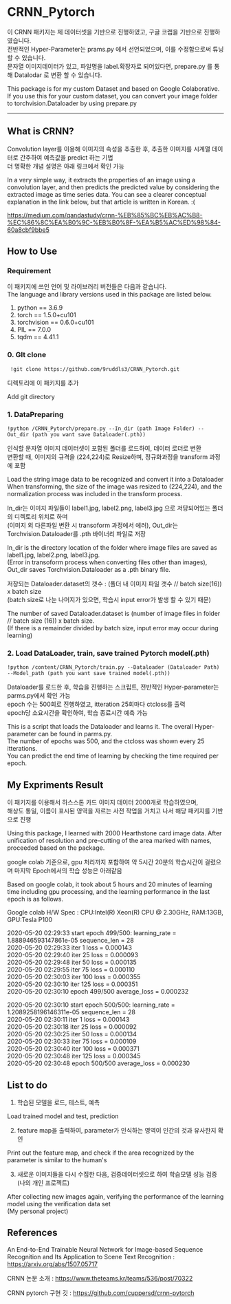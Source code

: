 # CRNN_Pytorch

이 CRNN 패키지는 제 데이터셋을 기반으로 진행하였고, 구글 코랩을 기반으로 진행하였습니다.   
전반적인 Hyper-Parameter는 prams.py 에서 선언되었으며, 이를 수정함으로써 튜닝 할 수 있습니다.   
문자열 이미지데이터가 있고, 파일명을 label.확장자로 되어있다면, prepare.py 를 통해 Datalodar 로 변환 할 수 있습니다.   

This package is for my custom Dataset and based on Google Colaborative.   
If you use this for your custom dataset, you can convert your image folder to torchvision.Dataloader by using prepare.py  

* * *

## What is CRNN?   
Convolution layer를 이용해 이미지의 속성을 추출한 후, 추출한 이미지를 시계열 데이터로 간주하여 예측값을 predict 하는 기법   
더 명확한 개념 설명은 아래 링크에서 확인 가능    

In a very simple way, it extracts the properties of an image using a convolution layer, and then predicts the predicted value by considering the extracted image as time series data.
You can see a clearer conceptual explanation in the link below, but that article is written in Korean. :(   

https://medium.com/qandastudy/crnn-%EB%85%BC%EB%AC%B8-%EC%86%8C%EA%B0%9C-%EB%B0%8F-%EA%B5%AC%ED%98%84-60a8cbf9bbe5   


## How to Use   

### Requirement   

이 패키지에 쓰인 언어 및 라이브러리 버전들은 다음과 같습니다.   
The language and library versions used in this package are listed below.   

1. python == 3.6.9   
2. torch == 1.5.0+cu101
3. torchvision == 0.6.0+cu101   
4. PIL == 7.0.0   
5. tqdm == 4.41.1    
   
### 0. GIt clone   

 ```  !git clone https://github.com/9ruddls3/CRNN_Pytorch.git ```  

디렉토리에 이 패키지를 추가   

Add git directory    

### 1. DataPreparing 

 ``` !python /CRNN_Pytorch/prepare.py --In_dir (path Image Folder) --Out_dir (path you want save Dataloader(.pth)) ```   

인식할 문자열 이미지 데이터셋이 포함된 폴더를 로드하여, 데이터 로더로 변환   
변환할 때, 이미지의 규격을 (224,224)로 Resize하며, 정규화과정을 transform 과정에 포함   

Load the string image data to be recognized and convert it into a Dataloader   
When transforming, the size of the image was resized to (224,224), and the normalization process was included in the transform process.   

In_dir는 이미지 파일들이 label1.jpg, label2.png, label3.jpg 으로 저당되어있는 폴더의 디렉토리 위치로 하며   
(이미지 외 다른파일 변환 시 transoform 과정에서 에러), Out_dir는 Torchvision.Dataloader를 .pth 바이너리 파일로 저장   

In_dir is the directory location of the folder where image files are saved as label1.jpg, label2.png, label3.jpg.   
(Error in transoform process when converting files other than images), Out_dir saves Torchvision.Dataloader as a .pth binary file.   

저장되는 Dataloader.dataset의 갯수 : (폴더 내 이미지 파일 갯수 // batch size(16)) x batch size   
(batch size로 나눈 나머지가 있으면, 학습시 input error가 발생 할 수 있기 때문)   

The number of saved Dataloader.dataset is (number of image files in folder // batch size (16)) x batch size.   
(If there is a remainder divided by batch size, input error may occur during learning)

### 2. Load DataLoader, train, save trained Pytorch model(.pth)   
   
 ```!python /content/CRNN_Pytorch/train.py --Dataloader (Dataloader Path) --Model_path (path you want save trained model(.pth)) ```   

Dataloader를 로드한 후, 학습을 진행하는 스크립트, 전반적인 Hyper-parameter는 parms.py에서 확인 가능   
epoch 수는 500회로 진행하였고, itteration 25회마다 ctcloss를 출력  
epoch당 소요시간을 확인하여, 학습 종료시간 예측 가능   

This is a script that loads the Dataloader and learns it. The overall Hyper-parameter can be found in parms.py.   
The number of epochs was 500, and the ctcloss was shown every 25 itterations.   
You can predict the end time of learning by checking the time required per epoch.   


## My Expriments Result  
이 패키지를 이용해서 하스스톤 카드 이미지 데이터 2000개로 학습하였으며,   
해상도 통일, 이름이 표시된 영역을 자르는 사전 작업을 거치고 나서 해당 패키지를 기반으로 진행   

Using this package, I learned with 2000 Hearthstone card image data.
After unification of resolution and pre-cutting of the area marked with names,  proceeded based on the package.

google colab 기준으로, gpu 처리까지 포함하여 약 5시간 20분의 학습시간이 걸렸으며 마지막 Epoch에서의 학습 성능은 아래같음   

Based on google colab, it took about 5 hours and 20 minutes of learning time including gpu processing, and the learning performance in the last epoch is as follows.   

Google colab H/W Spec : CPU:Intel(R) Xeon(R) CPU @ 2.30GHz, RAM:13GB, GPU:Tesla P100   
   
2020-05-20 02:29:33 start epoch 499/500: learning_rate = 1.888946593147861e-05 sequence_len = 28   
2020-05-20 02:29:33 iter 1 loss = 0.000143   
2020-05-20 02:29:40 iter 25 loss = 0.000093   
2020-05-20 02:29:48 iter 50 loss = 0.000135   
2020-05-20 02:29:55 iter 75 loss = 0.000110   
2020-05-20 02:30:03 iter 100 loss = 0.000355   
2020-05-20 02:30:10 iter 125 loss = 0.000351   
2020-05-20 02:30:10 epoch 499/500 average_loss = 0.000232

2020-05-20 02:30:10 start epoch 500/500: learning_rate = 1.2089258196146311e-05 sequence_len = 28   
2020-05-20 02:30:11 iter 1 loss = 0.000143   
2020-05-20 02:30:18 iter 25 loss = 0.000092   
2020-05-20 02:30:25 iter 50 loss = 0.000134   
2020-05-20 02:30:33 iter 75 loss = 0.000109   
2020-05-20 02:30:40 iter 100 loss = 0.000371   
2020-05-20 02:30:48 iter 125 loss = 0.000345   
2020-05-20 02:30:48 epoch 500/500 average_loss = 0.000230


## List to do
1. 학습된 모델을 로드, 테스트, 예측   

Load trained model and test, prediction   

2. feature map을 출력하여, parameter가 인식하는 영역이 인간의 것과 유사한지 확인   

Print out the feature map, and check if the area recognized by the parameter is similar to the human's   

3. 새로운 이미지들을 다시 수집한 다음, 검증데이터셋으로 하여 학습모델 성능 검증 (나의 개인 프로젝트)   

After collecting new images again, verifying the performance of the learning model using the verification data set   
(My personal project)   


## References
An End-to-End Trainable Neural Network for Image-based Sequence Recognition and Its Application to Scene Text Recognition :    https://arxiv.org/abs/1507.05717

CRNN 논문 소개 : https://www.theteams.kr/teams/536/post/70322   

CRNN pytorch 구현 깃 : https://github.com/cuppersd/crnn-pytorch
